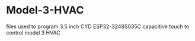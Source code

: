 # Model-3-HVAC
files used to program 3.5 inch CYD ESP32-3248S035C capacitive touch to control model 3 HVAC

